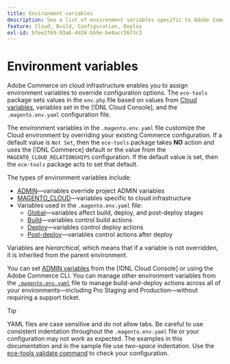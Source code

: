 ```yaml
---
title: Environment variables
description: See a list of environment variables specific to Adobe Commerce on cloud infrastructure.
feature: Cloud, Build, Configuration, Deploy
exl-id: bfee2f69-93a6-4d26-bb9e-be8acc5673c3
---
```

# Environment variables

Adobe Commerce on cloud infrastructure enables you to assign environment variables to override configuration options. The `ece-tools` package sets values in the `env.php` file based on values from [Cloud variables](variables-cloud.md), variables set in the [!DNL Cloud Console], and the `.magento.env.yaml` configuration file.

The environment variables in the `.magento.env.yaml` file customize the Cloud environment by overriding your existing Commerce configuration. If a default value is `Not Set`, then the `ece-tools` package takes **NO** action and uses the [!DNL Commerce] default or the value from the `MAGENTO_CLOUD_RELATIONSHIPS` configuration. If the default value is set, then the `ece-tools` package acts to set that default.

The types of environment variables include:

- [ADMIN](variables-admin.md)—variables override project ADMIN variables
- [MAGENTO_CLOUD](variables-cloud.md)—variables specific to cloud infrastructure
- Variables used in the `.magento.env.yaml` file:
    - [Global](variables-global.md)—variables affect build, deploy, and post-deploy stages
    - [Build](variables-build.md)—variables control build actions
    - [Deploy](variables-deploy.md)—variables control deploy actions
    - [Post-deploy](variables-post-deploy.md)—variables control actions after deploy

Variables are _hierarchical_, which means that if a variable is not overridden, it is inherited from the parent environment.

You can set [ADMIN variables](variables-admin.md) from the [!DNL Cloud Console] or using the Adobe Commerce CLI. You can manage other environment variables from the [`.magento.env.yaml`](configure-env-yaml.md) file to manage build-and-deploy actions across all of your environments—including Pro Staging and Production—without requiring a support ticket.

>[!TIP]
>
>YAML files are case sensitive and do not allow tabs. Be careful to use consistent indentation throughout the `.magento.env.yaml` file or your configuration may not work as expected. The examples in this documentation and in the sample file use _two-space_ indentation. Use the [ece-tools validate command](configure-env-yaml.md#validate-configuration-file) to check your configuration.
